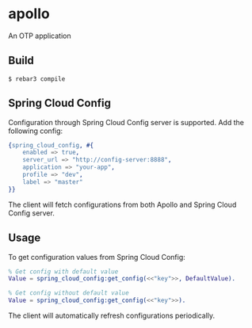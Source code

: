 apollo
=====

An OTP application

Build
-----

    $ rebar3 compile


Spring Cloud Config
-----

Configuration through Spring Cloud Config server is supported. Add the following config:

```erlang
{spring_cloud_config, #{
    enabled => true,
    server_url => "http://config-server:8888",
    application => "your-app",
    profile => "dev",
    label => "master"
}}
```

The client will fetch configurations from both Apollo and Spring Cloud Config server.

Usage
-----

To get configuration values from Spring Cloud Config:

```erlang
% Get config with default value
Value = spring_cloud_config:get_config(<<"key">>, DefaultValue).

% Get config without default value
Value = spring_cloud_config:get_config(<<"key">>).
```

The client will automatically refresh configurations periodically.
